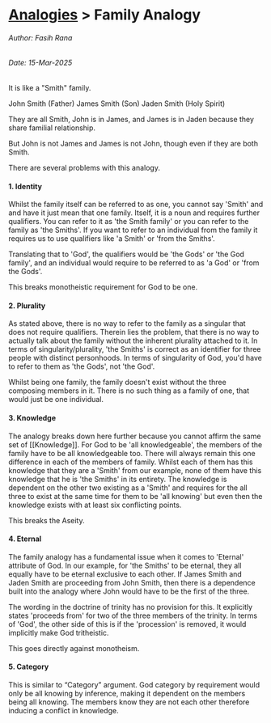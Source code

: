 # [Analogies](/analogies/analogies) > Family Analogy
###### Author: Fasih Rana
###### Date: 15-Mar-2025

It is like a "Smith" family.

John Smith (Father)
James Smith (Son)
Jaden Smith (Holy Spirit)

They are all Smith, John is in James, and James is in Jaden because they share familial relationship.

But John is not James and James is not John, though even if they are both Smith.

There are several problems with this analogy.

#### 1. Identity
Whilst the family itself can be referred to as one, you cannot say 'Smith' and and have it just mean that one family. Itself, it is a noun and requires further qualifiers. You can refer to it as 'the Smith family' or you can refer to the family as 'the Smiths'. If you want to refer to an individual from the family it requires us to use qualifiers like 'a Smith' or 'from the Smiths'.

Translating that to 'God', the qualifiers would be 'the Gods' or 'the God family', and an individual would require to be referred to as 'a God' or 'from the Gods'. 

This breaks monotheistic requirement for God to be one.

#### 2. Plurality
As stated above, there is no way to refer to the family as a singular that does not require qualifiers. Therein lies the problem, that there is no way to actually talk about the family without the inherent plurality attached to it. In terms of singularity/plurality, 'the Smiths' is correct as an identifier for three people with distinct personhoods. In terms of singularity of God, you'd have to refer to them as 'the Gods', not 'the God'.

Whilst being one family, the family doesn't exist without the three composing members in it. There is no such thing as a family of one, that would just be one individual.

#### 3. Knowledge
The analogy breaks down here further because you cannot affirm the same set of [[Knowledge]]. For God to be 'all knowledgeable', the members of the family have to be all knowledgeable too. There will always remain this one difference in each of the members of family. Whilst each of them has this knowledge that they are a 'Smith' from our example, none of them have this knowledge that he is 'the Smiths' in its entirety. The knowledge is dependent on the other two existing as a 'Smith' and requires for the all three to exist at the same time for them to be 'all knowing' but even then the knowledge exists with at least six conflicting points.

This breaks the Aseity.

#### 4. Eternal
The family analogy has a fundamental issue when it comes to 'Eternal' attribute of God. In our example, for 'the Smiths' to be eternal, they all equally have to be eternal exclusive to each other.  If James Smith and Jaden Smith are proceeding from John Smith, then there is a dependence built into the analogy where John would have to be the first of the three.

The wording in the doctrine of trinity has no provision for this. It explicitly states 'proceeds from' for two of the three members of the trinity. In terms of 'God', the other side of this is if the 'procession' is removed, it would implicitly make God tritheistic.

This goes directly against monotheism.

#### 5. Category
This is similar to “Category” argument. God category by requirement would only be all knowing by inference, making it dependent on the members being all knowing. The members know they are not each other therefore inducing a conflict in knowledge.
